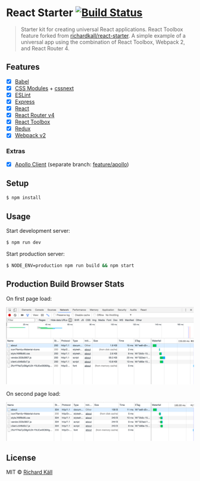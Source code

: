 # React Starter [![Build Status](https://travis-ci.org/richardkall/react-starter.svg?branch=master)](https://travis-ci.org/richardkall/react-starter)

> Starter kit for creating universal React applications. React Toolbox feature forked from [richardkall/react-starter](https://github.com/richardkall/react-starter). A simple example of a universal app using the combination of React Toolbox, Webpack 2, and React Router 4.

## Features

- [x] [Babel](https://babeljs.io/)
- [x] [CSS Modules](https://github.com/css-modules/css-modules) + [cssnext](http://cssnext.io/)
- [x] [ESLint](http://eslint.org/)
- [x] [Express](http://expressjs.com/)
- [x] [React](http://facebook.github.io/react/)
- [x] [React Router v4](https://github.com/reactjs/react-router)
- [x] [React Toolbox](http://react-toolbox.com/)
- [x] [Redux](http://redux.js.org/)
- [x] [Webpack v2](https://webpack.github.io)

### Extras
- [x] [Apollo Client](http://dev.apollodata.com/) (separate branch: [feature/apollo](https://github.com/richardkall/react-starter/tree/feature/apollo))

## Setup

```bash
$ npm install
```

## Usage

Start development server:

```bash
$ npm run dev
```

Start production server:

```bash
$ NODE_ENV=production npm run build && npm start
```

## Production Build Browser Stats

On first page load:

<img src="assets/images/react-starter-redux-toolbox.png" style="text-align: center;" />

On second page load:

<img src="assets/images/react-starter-redux-toolbox--2nd-page-load.png" style="text-align: center;" />

## License

MIT © [Richard Käll](https://richardkall.se)
